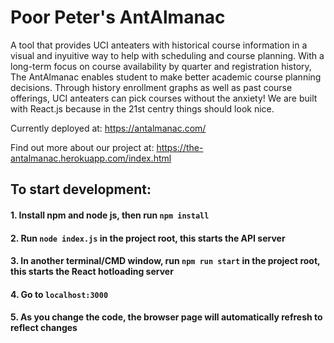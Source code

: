 # Poor Peter's AntAlmanac
A tool that provides UCI anteaters with historical course information in a visual and inyuitive way to help with scheduling and course planning. With a long-term focus on course availability by quarter and registration history, The AntAlmanac enables student to make better academic course planning decisions. Through history enrollment graphs as well as past course offerings, UCI anteaters can pick courses without the anxiety! We are built with React.js because in the 21st centry things should look nice.

Currently deployed at: https://antalmanac.com/

Find out more about our project at: https://the-antalmanac.herokuapp.com/index.html

## To start development:
#### 1. Install npm and node js, then run `npm install`
#### 2. Run `node index.js` in the project root, this starts the API server
#### 3. In another terminal/CMD window, run `npm run start` in the project root, this starts the React hotloading server
#### 4. Go to `localhost:3000`
#### 5. As you change the code, the browser page will automatically refresh to reflect changes
